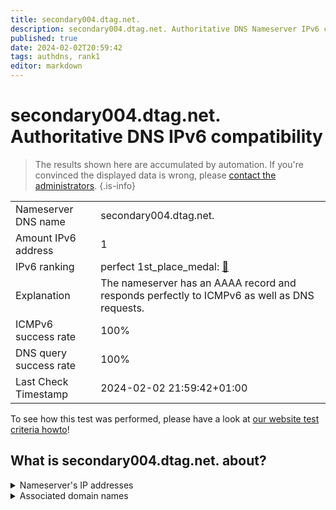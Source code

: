 ```yaml
---
title: secondary004.dtag.net.
description: secondary004.dtag.net. Authoritative DNS Nameserver IPv6 compatibility
published: true
date: 2024-02-02T20:59:42
tags: authdns, rank1
editor: markdown
---
```


# secondary004.dtag.net. Authoritative DNS IPv6 compatibility

> The results shown here are accumulated by automation. If you're convinced the displayed data is wrong, please [contact the administrators](/howto/chat). 
{.is-info}




|   |   |
| - | - |
| Nameserver DNS name | secondary004.dtag.net.
| Amount IPv6 address | 1
| IPv6 ranking | perfect 1st_place_medal: [🔗](/howto/ranking) |
| Explanation | The nameserver has an AAAA record and responds perfectly to ICMPv6 as well as DNS requests. |
| ICMPv6 success rate | 100%|
| DNS query success rate | 100% |
| Last Check Timestamp | 2024-02-02 21:59:42+01:00 |

To see how this test was performed, please have a look at [our website test criteria howto](/howto/testcriteria/authdns)!


## What is secondary004.dtag.net. about?




<details>
<summary>Nameserver's IP addresses</summary>

2a00:fa8:3:0:100:0:4:1

</details>



<details>
<summary>Associated domain names</summary>

www.huk.de

www.signal-iduna.de

www.ruv.de

</details>
